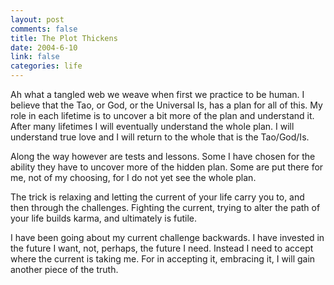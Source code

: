 ```yaml
--- 
layout: post
comments: false
title: The Plot Thickens
date: 2004-6-10
link: false
categories: life
---
```

Ah what a tangled web we weave when first we practice to be human. I believe that the Tao, or God, or the Universal Is, has a plan for all of this. My role in each lifetime is to uncover a bit more of the plan and understand it. After many lifetimes I will eventually understand the whole plan. I will understand true love and I will return to the whole that is the Tao/God/Is.

Along the way however are tests and lessons. Some I have chosen for the ability they have to uncover more of the hidden plan. Some are put there for me, not of my choosing, for I do not yet see the whole plan.

The trick is relaxing and letting the current of your life carry you to, and then through the challenges. Fighting the current, trying to alter the path of your life builds karma, and ultimately is futile.

I have been going about my current challenge backwards. I have invested in the future I want, not, perhaps, the future I need. Instead I need to accept where the current is taking me. For in accepting it, embracing it, I will gain another piece of the truth.
